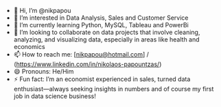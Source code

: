 - 👋 Hi, I’m @nikpapou
- 👀 I’m interested in Data Analysis, Sales and Customer Service
- 🌱 I’m currently learning Python, MySQL, Tableau and PowerBi
- 💞️ I’m looking to collaborate on data projects that involve cleaning, analyzing, and visualizing data, especially in areas like health and economics
- 📫 How to reach me: [nikpapou@hotmail.com] / (https://www.linkedin.com/in/nikolaos-papountzas/)
- 😄 Pronouns: He/Him
- ⚡ Fun fact: I’m an economist experienced in sales, turned data enthusiast—always seeking insights in numbers and of course my first job in data science business!

<!---
nikpapou/nikpapou is a ✨ special ✨ repository because its `README.md` (this file) appears on your GitHub profile.
You can click the Preview link to take a look at your changes.
--->
